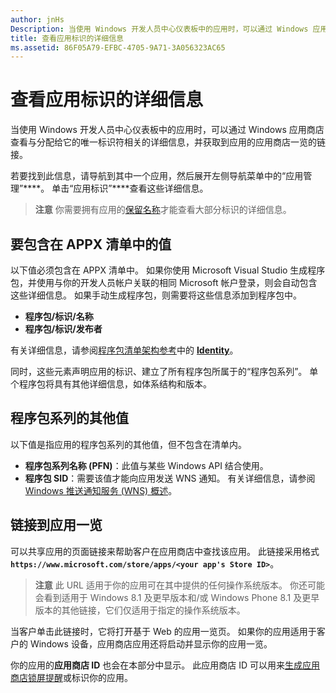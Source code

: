 ```yaml
---
author: jnHs
Description: 当使用 Windows 开发人员中心仪表板中的应用时，可以通过 Windows 应用商店查看与分配给它的唯一标识符相关的详细信息，并获取到应用的应用商店一览的链接。
title: 查看应用标识的详细信息
ms.assetid: 86F05A79-EFBC-4705-9A71-3A056323AC65
---
```


# 查看应用标识的详细信息


当使用 Windows 开发人员中心仪表板中的应用时，可以通过 Windows 应用商店查看与分配给它的唯一标识符相关的详细信息，并获取到应用的应用商店一览的链接。

若要找到此信息，请导航到其中一个应用，然后展开左侧导航菜单中的“应用管理”****。 单击“应用标识”****查看这些详细信息。

> **注意** 你需要拥有应用的[保留名称](create-your-app-by-reserving-a-name.md)才能查看大部分标识的详细信息。

## 要包含在 APPX 清单中的值


以下值必须包含在 APPX 清单中。 如果你使用 Microsoft Visual Studio 生成程序包，并使用与你的开发人员帐户关联的相同 Microsoft 帐户登录，则会自动包含这些详细信息。 如果手动生成程序包，则需要将这些信息添加到程序包中。

-   **程序包/标识/名称**
-   **程序包/标识/发布者**

有关详细信息，请参阅[程序包清单架构参考](https://msdn.microsoft.com/library/windows/apps/br211473)中的 [**Identity**](https://msdn.microsoft.com/library/windows/apps/br211441)。

同时，这些元素声明应用的标识、建立了所有程序包所属于的“程序包系列”。 单个程序包将具有其他详细信息，如体系结构和版本。

## 程序包系列的其他值


以下值是指应用的程序包系列的其他值，但不包含在清单内。

-   **程序包系列名称 (PFN)**：此值与某些 Windows API 结合使用。
-   **程序包 SID**：需要该值才能向应用发送 WNS 通知。 有关详细信息，请参阅 [Windows 推送通知服务 (WNS) 概述](https://msdn.microsoft.com/library/windows/apps/mt187203)。

## 链接到应用一览

可以共享应用的页面链接来帮助客户在应用商店中查找该应用。 此链接采用格式 **`https://www.microsoft.com/store/apps/<your app's Store ID>`**。

> **注意** 此 URL 适用于你的应用可在其中提供的任何操作系统版本。 你还可能会看到适用于 Windows 8.1 及更早版本和/或 Windows Phone 8.1 及更早版本的其他链接，它们仅适用于指定的操作系统版本。

当客户单击此链接时，它将打开基于 Web 的应用一览页。 如果你的应用适用于客户的 Windows 设备，应用商店应用还将启动并显示你的应用一览。

你的应用的**应用商店 ID** 也会在本部分中显示。 此应用商店 ID 可以用来[生成应用商店锁屏提醒](http://go.microsoft.com/fwlink/p/?LinkId=534236)或标识你的应用。

 

 






<!--HONumber=May16_HO2-->


